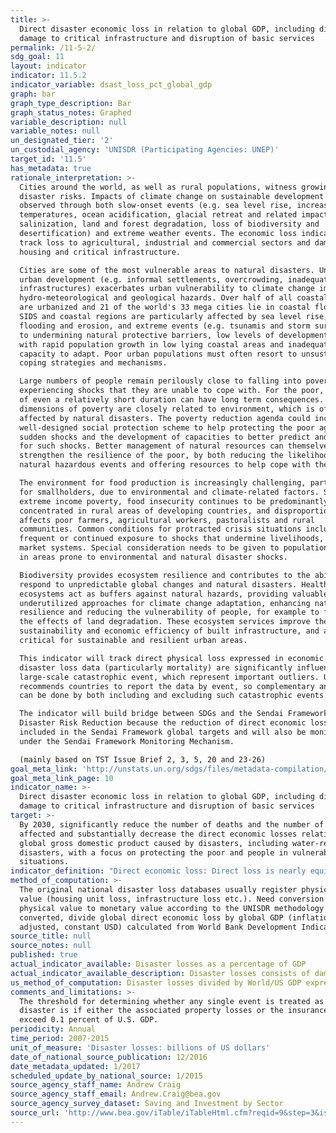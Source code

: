 ```yaml
---
title: >-
  Direct disaster economic loss in relation to global GDP, including disaster
  damage to critical infrastructure and disruption of basic services
permalink: /11-5-2/
sdg_goal: 11
layout: indicator
indicator: 11.5.2
indicator_variable: dsast_loss_pct_global_gdp
graph: bar
graph_type_description: Bar
graph_status_notes: Graphed
variable_description: null
variable_notes: null
un_designated_tier: '2'
un_custodial_agency: 'UNISDR (Participating Agencies: UNEP)'
target_id: '11.5'
has_metadata: true
rationale_interpretation: >-
  Cities around the world, as well as rural populations, witness growing
  disaster risks. Impacts of climate change on sustainable development are
  observed through both slow-onset events (e.g. sea level rise, increasing
  temperatures, ocean acidification, glacial retreat and related impacts,
  salinization, land and forest degradation, loss of biodiversity and
  desertification) and extreme weather events. The economic loss indicator would
  track loss to agricultural, industrial and commercial sectors and damage to
  housing and critical infrastructure. 

  Cities are some of the most vulnerable areas to natural disasters. Unplanned
  urban development (e.g. informal settlements, overcrowding, inadequate
  infrastructures) exacerbates urban vulnerability to climate change impacts and
  hydro-meteorological and geological hazards. Over half of all coastal areas
  are urbanized and 21 of the world's 33 mega cities lie in coastal flood zones.
  SIDS and coastal regions are particularly affected by sea level rise, coastal
  flooding and erosion, and extreme events (e.g. tsunamis and storm surges) due
  to undermining natural protective barriers, low levels of development combined
  with rapid population growth in low lying coastal areas and inadequate
  capacity to adapt. Poor urban populations must often resort to unsustainable
  coping strategies and mechanisms. 

  Large numbers of people remain perilously close to falling into poverty,
  experiencing shocks that they are unable to cope with. For the poor, a shock
  of even a relatively short duration can have long term consequences. Several
  dimensions of poverty are closely related to environment, which is often
  affected by natural disasters. The poverty reduction agenda could include
  well-designed social protection scheme to help protecting the poor against
  sudden shocks and the development of capacities to better predict and prepare
  for such shocks. Better management of natural resources can themselves
  strengthen the resilience of the poor, by both reducing the likelihood of
  natural hazardous events and offering resources to help cope with them. 

  The environment for food production is increasingly challenging, particularly
  for smallholders, due to environmental and climate-related factors. Similar to
  extreme income poverty, food insecurity continues to be predominantly
  concentrated in rural areas of developing countries, and disproportionately
  affects poor farmers, agricultural workers, pastoralists and rural
  communities. Common conditions for protracted crisis situations include
  frequent or continued exposure to shocks that undermine livelihoods, food and
  market systems. Special consideration needs to be given to population living
  in areas prone to environmental and natural disaster shocks. 

  Biodiversity provides ecosystem resilience and contributes to the ability to
  respond to unpredictable global changes and natural disasters. Healthy
  ecosystems act as buffers against natural hazards, providing valuable yet
  underutilized approaches for climate change adaptation, enhancing natural
  resilience and reducing the vulnerability of people, for example to floods and
  the effects of land degradation. These ecosystem services improve the
  sustainability and economic efficiency of built infrastructure, and are
  critical for sustainable and resilient urban areas. 

  This indicator will track direct physical loss expressed in economic term. The
  disaster loss data (particularly mortality) are significantly influenced by
  large-scale catastrophic event, which represent important outliers. UNISDR
  recommends countries to report the data by event, so complementary analysis
  can be done by both including and excluding such catastrophic events. 

  The indicator will build bridge between SDGs and the Sendai Framework for
  Disaster Risk Reduction because the reduction of direct economic loss is
  included in the Sendai Framework global targets and will also be monitored
  under the Sendai Framework Monitoring Mechanism. 

  (mainly based on TST Issue Brief 2, 3, 5, 20 and 23-26)
goal_meta_link: 'http://unstats.un.org/sdgs/files/metadata-compilation/Metadata-Goal-11.pdf'
goal_meta_link_page: 10
indicator_name: >-
  Direct disaster economic loss in relation to global GDP, including disaster
  damage to critical infrastructure and disruption of basic services
target: >-
  By 2030, significantly reduce the number of deaths and the number of people
  affected and substantially decrease the direct economic losses relative to
  global gross domestic product caused by disasters, including water-related
  disasters, with a focus on protecting the poor and people in vulnerable
  situations.
indicator_definition: "Direct economic loss: Direct loss is nearly equivalent to physical damage. The monetary value of total or partial destruction of physical assets existing in the affected area. Examples include loss to physical assets such as damaged housings, factories and infrastructure. Direct losses usually happen during the event or within the first few hours after the event and are often assessed soon after the event to estimate recovery cost and claim insurance payments. These are tangible and relatively easy to measure. Direct Economic loss in this indicator framework consists of agriculture loss, damage to industrial and commercial facilities, damage to housings and critical infrastructures. \tWe limit the economic loss into direct economic loss, excluding indirect loss (e.g. loss due to interrupted production) and macro-economic loss. The reason is that there is not yet universally standardized methodology to measure indirect and macro-economic loss while direct loss data monitoring is relatively simpler and more standardized. Global gross domestic product: Summation of GDP of Countries. GDP definition according to the World Bank. Hazardous event: The occurrence of a natural or human-induced phenomenon in a particular place during a particular period of time due to the existence of a hazard. Hazard: A potentially damaging physical event, phenomenon or human activity that may cause the loss of life or injury, property damage, social and economic disruption or environmental degradation. UNISDR recommends setting NO threshold for recording hazardous event in order to monitor all hazardous events. Small-scale but frequent hazardous events that are not registered in international disaster loss databases account for an important share of damages and losses when they are combined, and often go unnoticed by the national and international community. These events, when accumulated, are often a source of poverty in developing countries but can be effectively addressed by well-designed policies. The scope of the Sendai Framework for Disaster Risk Reduction 2015-2030 is \"the risk of small-scale and large-scale, frequent and infrequent, sudden and slow-onset disasters, caused by natural or man-made hazards as well as relate environmental, technological and biological hazards and risks\". Regarding the inclusion of biological and environmental hazards in natural hazards category and whether and how to integrate man-made hazards, UNISDR will discuss the issue with WHO and other organizations (for example, WHO would be in a better position in terms of data, knowledge and relationship with Member States and other stakeholders to monitor biological events including epidemics. However, we generally do not expect biological disasters will cause physical damages to facilities. ). \tNote: Terminology will be discussed and finalized in the Open-ended Intergovernmental Working Group for Sendai Framework for Disaster Risk Reduction."
method_of_computation: >-
  The original national disaster loss databases usually register physical damage
  value (housing unit loss, infrastructure loss etc.). Need conversion from
  physical value to monetary value according to the UNISDR methodology. After
  converted, divide global direct economic loss by global GDP (inflation
  adjusted, constant USD) calculated from World Bank Development Indicators.
source_title: null
source_notes: null
published: true
actual_indicator_available: Disaster losses as a percentage of GDP
actual_indicator_available_description: Disaster losses consists of damage to fixed.
us_method_of_computation: Disaster losses divided by World/US GDP expressed as a percentage
comments_and_limitations: >-
  The threshold for determining whether any single event is treated as a
  disaster is if either the associated property losses or the insurance payouts
  exceed 0.1 percent of U.S. GDP.
periodicity: Annual
time_period: 2007-2015
unit_of_measure: 'Disaster losses: billions of US dollars'
date_of_national_source_publication: 12/2016
date_metadata_updated: 1/2017
scheduled_update_by_national_source: 1/2015
source_agency_staff_name: Andrew Craig
source_agency_staff_email: Andrew.Craig@bea.gov
source_agency_survey_dataset: Saving and Investment by Sector
source_url: 'http://www.bea.gov/iTable/iTableHtml.cfm?reqid=9&step=3&isuri=1&903=137'
---
```

